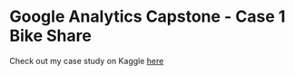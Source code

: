# Google Analytics Capstone - Case 1 Bike Share

Check out my case study on Kaggle [here](https://kaggle.com/purpleultralisk/google-data-analytics-case-1-bike-share)
